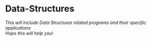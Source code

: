 # Data-Structures

_This will include Data Structures related programs and their specific applications_ 
<br>
_Hope this will help you!_
